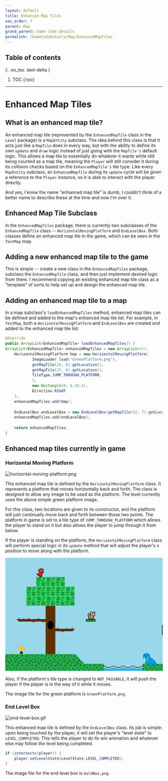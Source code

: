 ```yaml
---
layout: default
title: Enhanced Map Tiles
nav_order: 7
parent: Map
grand_parent: Game Code Details
permalink: /GameCodeDetails/Map/EnhancedMapTiles
---
```


## Table of contents
{: .no_toc .text-delta }

1. TOC
{:toc}

---

# Enhanced Map Tiles

## What is an enhanced map tile?

An enhanced map tile (represented by the `EnhancedMapTile` class in the `Level` package) is a `MapEntity` subclass. 
The idea behind this class is that it acts just like a `MapTile` does in every way, but with the ability to define its own `update` and `draw` logic instead of just going with the `MapTile's` default logic. 
This allows a map tile to essentially do whatever it wants while still being counted as a map tile, meaning the `Player` will still consider it during its collision checks based on the `EnhancedMapTile's` tile type. 
Like every `MapEntity` subclass, an `EnhancedMapTile` during its `update` cycle will be given a reference to the `Player` instance, so it is able to interact with the player directly.

And yes, I know the name "enhanced map tile" is dumb, I couldn't think of a better name to describe these at the time and now I'm over it.

## Enhanced Map Tile Subclass

In the `EnhancedMapTiles` package, there is currently two subclasses of the `EnhancedMapTile` class -- `HorizontalMovingPlatform` and `EndLevelBox`.
Both classes define an enhanced map tile in the game, which can be seen in the `TestMap` map.

## Adding a new enhanced map tile to the game

This is simple -- create a new class in the `EnhancedMapTiles` package, subclass the `EnhancedMapTile` class, and then just implement desired logic from there. 
I recommend copying an existing enhanced map tile class as a "template" of sorts to help set up and design the enhanced map tile.

## Adding an enhanced map tile to a map

In a map subclass's `loadEnhancedMapTiles` method, enhanced map tiles can be defined and added to the map's enhanced map tile list. 
For example, in `TestMap`, both a `HorizontalMovingPlatform` and `EndLevelBox` are created and added to the enhanced map tile list:

```java
@Override
public ArrayList<EnhancedMapTile> loadEnhancedMapTiles() {
ArrayList<EnhancedMapTile> enhancedMapTiles = new ArrayList<>();
    HorizontalMovingPlatform hmp = new HorizontalMovingPlatform(
            ImageLoader.load("GreenPlatform.png"),
            getMapTile(24, 6).getLocation(),
            getMapTile(27, 6).getLocation(),
            TileType.JUMP_THROUGH_PLATFORM,
            3,
            new Rectangle(0, 6,16,4),
            Direction.RIGHT
    );
    enhancedMapTiles.add(hmp);

    EndLevelBox endLevelBox = new EndLevelBox(getMapTile(32, 7).getLocation());
    enhancedMapTiles.add(endLevelBox);

    return enhancedMapTiles;
}
```

## Enhanced map tiles currently in game

### Horizontal Moving Platform

![horizontal-moving-platform.png](../../../assets/images/horizontal-moving-platform.png)

This enhanced map tile is defined by the `HorizontalMovingPlatform` class.
It represents a platform that moves horizontally back and forth. 
The class is designed to allow any image to be used as the platform. 
The level currently uses the above simple green platform image.

For this class, two locations are given to its constructor, and the platform will just continually move back and forth between those two points. 
The platform in game is set to a tile type of `JUMP_THROUGH_PLATFORM` which allows the player to stand on it but also allows the player to jump through it from below.

If the player is standing on the platform, the `HorizontalMovingPlatform` class will perform special logic in its `update` method that will adjust
the player's x position to move along with the platform.

![player-on-moving-platform.gif](../../../assets/images/player-on-moving-platform.gif)

Also, if the platform's tile type is changed to `NOT_PASSABLE`, it will push the player if the player is in the way of it while it moves.

The image file for the green platform is `GreenPlatform.png`.

### End Level Box

![end-level-box.gif](../../../assets/images/end-level-box.gif)

This enhanced map tile is defined by the `EndLevelBox` class. 
Its job is simple: upon being touched by the player, it will set the player's "level state" to `LEVEL_COMPLETED`. This tells the player to do its win animation and whatever else may follow the level being completed.

```java
if (intersects(player)) {
    player.setLevelState(LevelState.LEVEL_COMPLETED);
}
```

The image file for the end level box is `GoldBox.png`.
